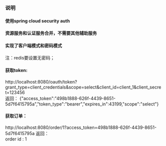 ### 说明

#### 使用spring cloud security auth  

#### 资源服务和认证服务合并，不需要其他辅助服务  

#### 实现了客户端模式和密码模式  


####  
注：redis要设置无密码；


####  获取token:  
http://localhost:8080/oauth/token?grant_type=client_credentials&scope=select&client_id=client_1&client_secret=123456   
返回：
{"access_token":"498b1888-626f-4439-8651-5d7f6415795a","token_type":"bearer","expires_in":43199,"scope":"select"}

#### 获取订单：  
http://localhost:8080/order/1?access_token=498b1888-626f-4439-8651-5d7f6415795a
返回：  
order id : 1
